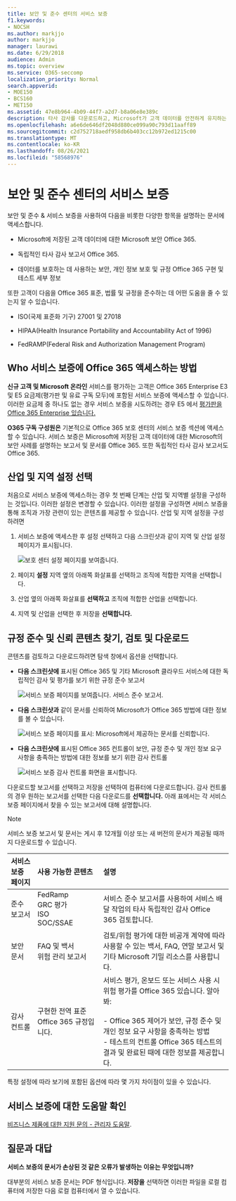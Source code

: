 ```yaml
---
title: 보안 및 준수 센터의 서비스 보증
f1.keywords:
- NOCSH
ms.author: markjjo
author: markjjo
manager: laurawi
ms.date: 6/29/2018
audience: Admin
ms.topic: overview
ms.service: O365-seccomp
localization_priority: Normal
search.appverid:
- MOE150
- BCS160
- MET150
ms.assetid: 47e8b964-4b09-44f7-a2d7-b8a06e8e389c
description: 타사 감사를 다운로드하고, Microsoft가 고객 데이터를 안전하게 유지하는 방법을 찾고, 타사 감사를 사용할 때 ISO, HIPAA, FINRA 및 FedRAMP를 준수하는 방법을 Office 365.
ms.openlocfilehash: a6e6de646df2048d880ce099a90c793d11aaff89
ms.sourcegitcommit: c2d752718aedf958db6b403cc12b972ed1215c00
ms.translationtype: MT
ms.contentlocale: ko-KR
ms.lasthandoff: 08/26/2021
ms.locfileid: "58568976"
---
```

# <a name="service-assurance-in-the-security--compliance-center"></a>보안 및 준수 센터의 서비스 보증

보안 및 준수 & 서비스 보증을 사용하여 다음을 비롯한 다양한 항목을 설명하는 문서에 액세스합니다. 
  
- Microsoft에 저장된 고객 데이터에 대한 Microsoft 보안 Office 365. 
    
- 독립적인 타사 감사 보고서 Office 365. 
    
- 데이터를 보호하는 데 사용하는 보안, 개인 정보 보호 및 규정 Office 365 구현 및 테스트 세부 정보 
    
또한 고객이 다음을 Office 365 표준, 법률 및 규정을 준수하는 데 어떤 도움을 줄 수 있는지 알 수 있습니다.
  
-  ISO(국제 표준화 기구) 27001 및 27018 
    
- HIPAA(Health Insurance Portability and Accountability Act of 1996)
    
- FedRAMP(Federal Risk and Authorization Management Program)
    
## <a name="who-can-access-office-365-service-assurance-and-how"></a>Who 서비스 보증에 Office 365 액세스하는 방법

 **신규 고객 및 Microsoft 온라인** 서비스를 평가하는 고객은 Office 365 Enterprise E3 및 E5 요금제(평가판 및 유료 구독 모두)에 포함된 서비스 보증에 액세스할 수 있습니다. 이러한 요금제 중 하나도 없는 경우 서비스 보증을 시도하려는 경우 E5 에서 [평가판을 Office 365 Enterprise 있습니다.](https://go.microsoft.com/fwlink/p/?LinkID=698279)
  
 **O365 구독 구성원은** 기본적으로 Office 365 보호 센터의 서비스 보증 섹션에 액세스할 수 있습니다. 서비스 보증은 Microsoft에 저장된 고객 데이터에 대한 Microsoft의 보안 사례를 설명하는 보고서 및 문서를 Office 365. 또한 독립적인 타사 감사 보고서도 Office 365.
 
## <a name="choose-your-industry-and-regional-settings"></a>산업 및 지역 설정 선택
<a name="Chooseyourindustryregional"> </a>

처음으로 서비스 보증에 액세스하는 경우 첫 번째 단계는 산업 및 지역별 설정을 구성하는 것입니다. 이러한 설정은 변경할 수 있습니다. 이러한 설정을 구성하면 서비스 보증을 통해 조직과 가장 관련이 있는 콘텐츠를 제공할 수 있습니다. 산업 및 지역 설정을 구성하려면
  
1. 서비스 보증에 액세스한  후 설정 선택하고 다음 스크린샷과 같이 지역 및 산업 설정 페이지가 표시됩니다. 
    
    ![보호 센터 설정 페이지를 보여줍니다.](../media/101716e8-9c0a-4839-a2c0-f6aacf64eb9d.png)
  
2. 페이지 **설정** 지역 옆의 아래쪽 화살표를  선택하고 조직에 적합한 지역을 선택합니다. 
    
3. 산업 옆의 아래쪽 화살표를 **선택하고** 조직에 적합한 산업을 선택합니다. 
    
4. 지역 및 산업을 선택한 후 저장을 **선택합니다.**
    
## <a name="find-review-and-download-compliance-and-trust-content"></a>규정 준수 및 신뢰 콘텐츠 찾기, 검토 및 다운로드
<a name="Chooseyourindustryregional"> </a>

콘텐츠를 검토하고 다운로드하려면 탐색 창에서 옵션을 선택합니다.
  
- **다음 스크린샷에** 표시된 Office 365 및 기타 Microsoft 클라우드 서비스에 대한 독립적인 감사 및 평가를 보기 위한 규정 준수 보고서 
    
    ![서비스 보증 페이지를 보여줍니다. 서비스 준수 보고서.](../media/149f2181-a558-4963-85e5-8d5ebc7cdac8.png)
  
- **다음 스크린샷과** 같이 문서를 신뢰하여 Microsoft가 Office 365 방법에 대한 정보를 볼 수 있습니다. 
    
    ![서비스 보증 페이지를 표시: Microsoft에서 제공하는 문서를 신뢰합니다.](../media/5dd4e89a-25a2-45e7-8d6c-a5c5b9237327.png)
  
- **다음 스크린샷에** 표시된 Office 365 컨트롤이 보안, 규정 준수 및 개인 정보 요구 사항을 충족하는 방법에 대한 정보를 보기 위한 감사 컨트롤 
    
    ![서비스 보증 감사 컨트롤 화면을 표시합니다.](../media/4baf252b-603d-45e0-af12-32616154df65.png)
  
다운로드할 보고서를 선택하고 저장을  선택하여 컴퓨터에 다운로드합니다. 감사 컨트롤의 경우 원하는 보고서를 선택한 다음 다운로드를 **선택합니다.** 아래 표에서는 각 서비스 보증 페이지에서 찾을 수 있는 보고서에 대해 설명합니다. 
  
> [!NOTE]
> 서비스 보증 보고서 및 문서는 게시 후 12개월 이상 또는 새 버전의 문서가 제공될 때까지 다운로드할 수 있습니다. 
  
|**서비스 보증 페이지**|**사용 가능한 콘텐츠**|**설명**|
|:-----|:-----|:-----|
|준수 보고서  <br/> | FedRamp  <br/>  GRC 평가  <br/>  ISO  <br/>  SOC/SSAE  <br/> |서비스 준수 보고서를 사용하여 서비스 배달 작업의 타사 독립적인 감사 Office 365 검토합니다.  <br/> |
|보안 문서  <br/> | FAQ 및 백서  <br/>  위험 관리 보고서  <br/> |검토/위험 평가에 대한 비공개 계약에 따라 사용할 수 있는 백서, FAQ, 연말 보고서 및 기타 Microsoft 기밀 리소스를 사용합니다.  <br/> |
|감사 컨트롤  <br/> |구현한 전역 표준 Office 365 규정입니다.  <br/> | 서비스 평가, 온보드 또는 서비스 사용 시 위험 평가를 Office 365 있습니다. 알아 봐:  <br/> <br/>- Office 365 제어가 보안, 규정 준수 및 개인 정보 요구 사항을 충족하는 방법  <br/>- 테스트의 컨트롤 Office 365 테스트의 결과 및 완료된 때에 대한 정보를 제공합니다.  <br/> |
   
특정 설정에 따라 보기에 포함된 옵션에 따라 몇 가지 차이점이 있을 수 있습니다.
    
## <a name="get-help-with-service-assurance"></a>서비스 보증에 대한 도움말 확인
<a name="addother"> </a>

[비즈니스 제품에 대한 지원 문의 - 관리자 도움말](../business-video/get-help-support.md).
  
## <a name="frequently-asked-questions"></a>질문과 대답
<a name="addother"> </a>

 **서비스 보증의 문서가 손상된 것 같은 오류가 발생하는 이유는 무엇입니까?**
  
대부분의 서비스 보증 문서는 PDF 형식입니다. **저장을** 선택하면 이러한 파일을 로컬 컴퓨터에 저장한 다음 로컬 컴퓨터에서 열 수 있습니다.